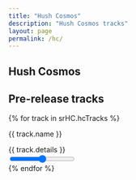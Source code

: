 ```yaml
---
title: "Hush Cosmos"
description: "Hush Cosmos tracks"
layout: page
permalink: /hc/
---
```


<h2>Hush Cosmos</h2>

<div class="showreelsContainer">
    <div class="showreelPlaylistOrch">
        <div class="showreelTitleOrch"><h2>Pre-release tracks</h2></div>
        <div class="showreelAudioPlayer">
            {% for track in srHC.hcTracks %}
                <div class="showreelTrack">
                    <p>{{ track.name }}</p> {{ track.details }}
                    <div class="audioTrackRow">
                        <div class="button">
                            <div class="amplitude-play-pause" amplitude-main-play-pause="true" data-amplitude-song-index="{{ track.playerIdx }}"></div>
                        </div>
                        <div class="audioProgress">
                            <input type="range" class="amplitude-song-slider" data-amplitude-song-index="{{ track.playerIdx }}"/>
                        </div>
                    </div>
                </div>
            {% endfor %}
        </div>
    </div>
</div>

